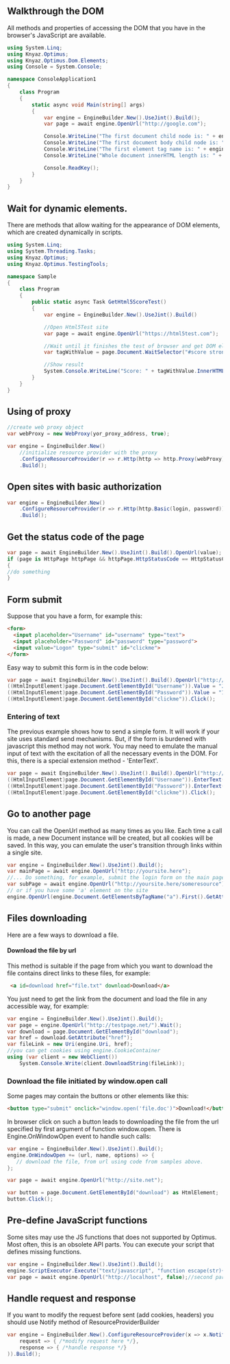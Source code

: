 ## Walkthrough the DOM
All methods and properties of accessing the DOM that you have in the browser's JavaScript are available.
```c#
using System.Linq;
using Knyaz.Optimus;
using Knyaz.Optimus.Dom.Elements;
using Console = System.Console;

namespace ConsoleApplication1
{
	class Program
	{
		static async void Main(string[] args)
		{
			var engine = EngineBuilder.New().UseJint().Build();
			var page = await engine.OpenUrl("http://google.com");

			Console.WriteLine("The first document child node is: " + engine.Document.FirstChild);
			Console.WriteLine("The first document body child node is: " + engine.Document.Body.FirstChild);
			Console.WriteLine("The first element tag name is: " + engine.Document.ChildNodes.OfType<HtmlElement>().First().TagName);
			Console.WriteLine("Whole document innerHTML length is: " + engine.Document.DocumentElement.InnerHTML.Length);

			Console.ReadKey();
		}
	}
}
```


## Wait for dynamic elements.
There are methods that allow waiting for the appearance of DOM elements, which are created dynamically in scripts.
```c#
using System.Linq;
using System.Threading.Tasks;
using Knyaz.Optimus;
using Knyaz.Optimus.TestingTools;

namespace Sample
{
	class Program
	{
		public static async Task GetHtml5ScoreTest()
		{
			var engine = EngineBuilder.New().UseJint().Build()

			//Open Html5Test site
			var page = await engine.OpenUrl("https://html5test.com");

			//Wait until it finishes the test of browser and get DOM element with score value.
			var tagWithValue = page.Document.WaitSelector("#score strong").FirstOrDefault();

			//Show result
			System.Console.WriteLine("Score: " + tagWithValue.InnerHTML);
		}
	}
}
```

## Using of proxy
```c#
//create web proxy object
var webProxy = new WebProxy(yor_proxy_address, true);

var engine = EngineBuilder.New()
    //initialize resource provider with the proxy
    .ConfigureResourceProvider(r => r.Http(http => http.Proxy(webProxy))) 
    .Build();
```

## Open sites with basic authorization
```c#
var engine = EngineBuilder.New()
    .ConfigureResourceProvider(r => r.Http(http.Basic(login, password))) 
    .Build();

```

## Get the status code of the page
```c#
var page = await EngineBuilder.New().UseJint().Build().OpenUrl(value);
if (page is HttpPage httpPage && httpPage.HttpStatusCode == HttpStatusCode.Unauthorized)
{
//do something
}
```
## Form submit

Suppose that you have a form, for example this:

```html
<form>
  <input placeholder="Username" id="username" type="text">
  <input placeholder="Password" id="password" type="password">
  <input value="Logon" type="submit" id="clickme">
</form>
```

Easy way to submit this form is in the code below:


```c#
var page = await EngineBuilder.New().UseJint().Build().OpenUrl("http://yoursite.here");
((HtmlInputElement)page.Document.GetElementById("Username")).Value = "John";
((HtmlInputElement)page.Document.GetElementById("Password")).Value = "123456";
((HtmlInputElement)page.Document.GetElementById("clickme")).Click();

```

### Entering of text

The previous example shows how to send a simple form. It will work if your site uses standard send mechanisms. But, if the form is burdened with javascript this method may not work. You may need to emulate the manual input of text with the excitation of all the necessary events in the DOM. For this, there is a special extension method  -
 'EnterText'.


```c#
var page = await EngineBuilder.New().UseJint().Build().OpenUrl("http://yoursite.here");
((HtmlInputElement)page.Document.GetElementById("Username")).EnterText("John");
((HtmlInputElement)page.Document.GetElementById("Password")).EnterText("123456");
((HtmlInputElement)page.Document.GetElementById("clickme")).Click();

```

## Go to another page

You can call the OpenUrl method as many times as you like. Each time a call is made, a new Document instance will be created, but all cookies will be saved. In this way, you can emulate the user's transition through links within a single site.


```c#
var engine = EngineBuilder.New().UseJint().Build();
var mainPage = await engine.OpenUrl("http://yoursite.here");
//... Do something, for example, submit the login form on the main page.
var subPage = await engine.OpenUrl("http://yoursite.here/someresource");
// or if you have some 'a' element on the site
engine.OpenUrl(engine.Document.GetElementsByTagName("a").First().GetAttribute("href"));
```

## Files downloading

Here are a few ways to download a file.

#### Download the file by url


This method is suitable if the page from which you want to download the file contains direct links to these files, for example: 

```html
 <a id=download href="file.txt" download>Download</a>
```


You just need to get the link from the document and load the file in any accessible way, for example:


```c#
var engine = EngineBuilder.New().UseJint().Build();
var page = engine.OpenUrl("http://testpage.net/").Wait();
var download = page.Document.GetElementById("download");
var href = download.GetAttribute("href");
var fileLink = new Uri(engine.Uri, href);
//you can get cookies using engine.CookieContainer
using (var client = new WebClient())
    System.Console.Write(client.DownloadString(fileLink));
```

### Download the file initiated by window.open call
Some pages may contain the buttons or other elements like this:

```html
<button type="submit" onclick="window.open('file.doc')">Download!</button>
```

In browser click on such a button leads to downloading the file from the url specified by first argument of function window.open. There is Engine.OnWindowOpen event to handle such calls:


```c#
var engine = EngineBuilder.New().UseJint().Build();
engine.OnWindowOpen += (url, name, options) => {
   // download the file, from url using code from samples above.
};

var page = await engine.OpenUrl("http://site.net");

var button = page.Document.GetElementById("download") as HtmlElement;
button.Click();
```

## Pre-define JavaScript functions
Some sites may use the JS functions that does not supported by Optimus. Most often, this is an obsolete API parts. You can execute your script that defines missing functions.

```c#
var engine = EngineBuilder.New().UseJint().Build();
engine.ScriptExecutor.Execute("text/javascript", "function escape(str){return encodeURI(str)};");
var page = await engine.OpenUrl("http://localhost", false);//second parameter should be 'false'.
```

## Handle request and response
If you want to modify the request before sent (add cookies, headers) you should use Notify method of ResourceProviderBuilder

```c#
var engine = EngineBuilder.New().ConfigureResourceProvider(x => x.Notify(
    request => { /*modify request here */},
    response => { /*handle response */}
)).Build();
```